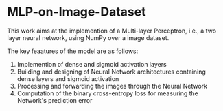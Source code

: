 # MLP-on-Image-Dataset

This work aims at the implemention of a Multi-layer Perceptron, i.e., a two layer neural network, using NumPy over a image dataset.

The key  feaatures of the model are as follows:
1. Implemention of dense and sigmoid activation layers
2. Building and designing of Neural Network architectures containing dense layers and sigmoid activation
3. Processing and forwarding the images through the Neural Network
4. Computation of the binary cross-entropy loss for measuring the Network's prediction error
